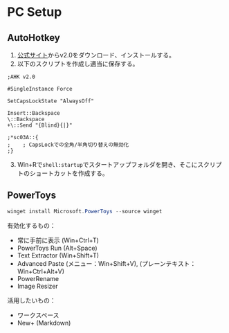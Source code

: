 
# PC Setup

## AutoHotkey

1. [公式サイト](https://www.autohotkey.com/)からv2.0をダウンロード、インストールする。
2. 以下のスクリプトを作成し適当に保存する。
```ahk title="startup.ahk"
;AHK v2.0

#SingleInstance Force

SetCapsLockState "AlwaysOff"

Insert::Backspace
\::Backspace
+\::Send "{Blind}{|}"

;*sc03A::{
;    ; CapsLockでの全角/半角切り替えの無効化
;}
```
3. Win+Rで`shell:startup`でスタートアップフォルダを開き、そこにスクリプトのショートカットを作成する。

## PowerToys

```powershell
winget install Microsoft.PowerToys --source winget
```
有効化するもの：

- 常に手前に表示 (Win+Ctrl+T)
- PowerToys Run (Alt+Space)
- Text Extractor (Win+Shift+T)
- Advanced Paste (メニュー：Win+Shift+V), (プレーンテキスト：Win+Ctrl+Alt+V)
- PowerRename
- Image Resizer

活用したいもの：

- ワークスペース
- New+ (Markdown)
